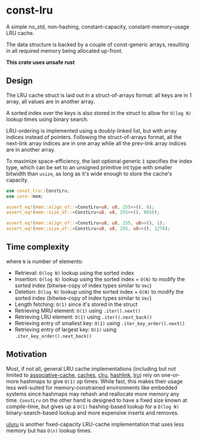 # const-lru

A simple no_std, non-hashing, constant-capacity, constant-memory-usage LRU cache.

The data structure is backed by a couple of const-generic arrays, resulting in all required memory being allocated up-front.

**This crate uses unsafe rust**

## Design

The LRU cache struct is laid out in a struct-of-arrays format: all keys are in 1 array, all values are in another array.

A sorted index over the keys is also stored in the struct to allow for `O(log N)` lookup times using binary search. 

LRU-ordering is implemented using a doubly-linked list, but with array indices instead of pointers. Following the struct-of-arrays format, all the next-link array indices are in one array while all the prev-link array indices are in another array.

To maximize space-efficiency, the last optional generic `I` specifies the index type, which can be set to an unsigned primitive int type with smaller bitwidth than `usize`, as long as it's wide enough to store the cache's capacity.

```rust
use const_lru::ConstLru;
use core::mem;

assert_eq!(mem::align_of::<ConstLru<u8, u8, 255>>(), 8);
assert_eq!(mem::size_of::<ConstLru<u8, u8, 255>>(), 6656);

assert_eq!(mem::align_of::<ConstLru<u8, u8, 255, u8>>(), 1);
assert_eq!(mem::size_of::<ConstLru<u8, u8, 255, u8>>(), 1278);
```

## Time complexity

where `N` is number of elements:
- Retrieval: `O(log N)` lookup using the sorted index
- Insertion: `O(log N)` lookup using the sorted index + `O(N)` to modify the sorted index (bitwise-copy of index types similar to `Vec`)
- Deletion: `O(log N)` lookup using the sorted index + `O(N)` to modify the sorted index (bitwise-copy of index types similar to `Vec`)
- Length fetching: `O(1)` since it's stored in the struct
- Retrieving MRU element: `O(1)` using `.iter().next()`
- Retrieving LRU element: `O(1)` using `.iter().next_back()`
- Retrieving entry of smallest key: `O(1)` using `.iter_key_order().next()`
- Retrieving entry of largest key: `O(1)` using `.iter_key_order().next_back()`

## Motivation

Most, if not all, general LRU cache implementations (including but not limited to [associative-cache](https://docs.rs/associative-cache), [caches](https://docs.rs/caches), [clru](https://docs.rs/clru), [hashlink](https://docs.rs/hashlink), [lru](https://docs.rs/lru)) rely on one-or-more hashmaps to give `O(1)` op times. While fast, this makes their usage less well-suited for memory-constrained environments like embedded systems since hashmaps may rehash and reallocate more memory any time. `ConstLru` on the other hand is designed to have a fixed size known at compile-time, but gives up a `O(1)` hashing-based lookup for a `O(log N)` binary-search-based lookup and more expensive inserts and removes.

[uluru](https://docs.rs/uluru) is another fixed-capacity LRU-cache implementation that uses less memory but has `O(n)` lookup times.
